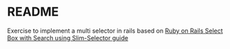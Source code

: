 # README

Exercise to implement a multi selector in rails based on [Ruby on Rails Select Box with Search using Slim-Selector guide](https://www.youtube.com/watch?v=F0au2jk7Skw)